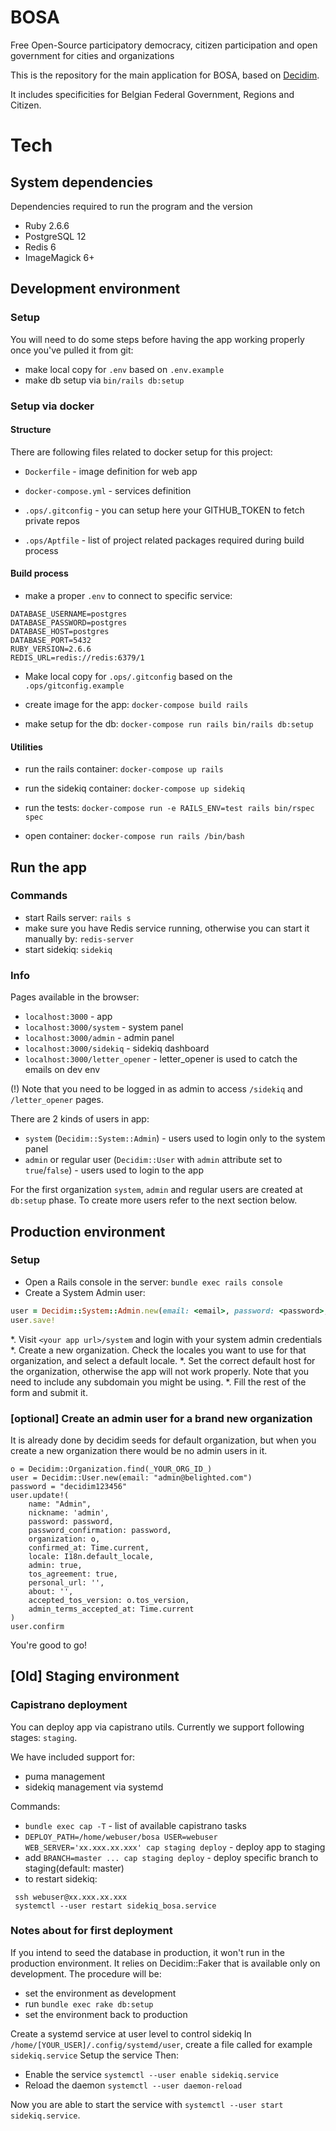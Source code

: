 # BOSA

Free Open-Source participatory democracy, citizen participation and open government for cities and organizations

This is the repository for the main application for BOSA, based on [Decidim](https://github.com/decidim/decidim).

It includes specificities for Belgian Federal Government, Regions and Citizen. 

# Tech

## System dependencies

Dependencies required to run the program and the version
- Ruby 2.6.6
- PostgreSQL 12
- Redis 6
- ImageMagick 6+

## Development environment

### Setup

You will need to do some steps before having the app working properly once you've pulled it from git:

* make local copy for `.env` based on `.env.example`
* make db setup via `bin/rails db:setup`

### Setup via docker

#### Structure

There are following files related to docker setup for this project:

* `Dockerfile` - image definition for web app

* `docker-compose.yml` - services definition

* `.ops/.gitconfig` - you can setup here your GITHUB_TOKEN to fetch private repos

* `.ops/Aptfile` - list of project related packages required during build process

#### Build process

* make a proper `.env` to connect to specific service:
```
DATABASE_USERNAME=postgres
DATABASE_PASSWORD=postgres
DATABASE_HOST=postgres
DATABASE_PORT=5432
RUBY_VERSION=2.6.6
REDIS_URL=redis://redis:6379/1
```
*  Make local copy for `.ops/.gitconfig` based on the `.ops/gitconfig.example`

* create image for the app: `docker-compose build rails`

* make setup for the db: `docker-compose run rails bin/rails db:setup`

#### Utilities

* run the rails container: `docker-compose up rails`

* run the sidekiq container: `docker-compose up sidekiq`

* run the tests: `docker-compose run -e RAILS_ENV=test rails bin/rspec spec`

* open container: `docker-compose run rails /bin/bash`

## Run the app

### Commands

* start Rails server: `rails s`
* make sure you have Redis service running, otherwise you can start it manually by: `redis-server`
* start sidekiq: `sidekiq`

### Info

Pages available in the browser:
- `localhost:3000` - app
- `localhost:3000/system` - system panel
- `localhost:3000/admin` - admin panel
- `localhost:3000/sidekiq` - sidekiq dashboard
- `localhost:3000/letter_opener` - letter_opener is used to catch the emails on dev env

(!) Note that you need to be logged in as admin to access `/sidekiq` and `/letter_opener` pages.

There are 2 kinds of users in app:
- `system` (`Decidim::System::Admin`) - users used to login only to the system panel
- `admin` or regular user (`Decidim::User` with `admin` attribute set to `true`/`false`) - users used to login to the app

For the first organization `system`, `admin` and regular users are created at `db:setup` phase.
To create more users refer to the next section below.


## Production environment 

### Setup

* Open a Rails console in the server: `bundle exec rails console`
* Create a System Admin user:
```ruby
user = Decidim::System::Admin.new(email: <email>, password: <password>, password_confirmation: <password>)
user.save!
```
*. Visit `<your app url>/system` and login with your system admin credentials
*. Create a new organization. Check the locales you want to use for that organization, and select a default locale.
*. Set the correct default host for the organization, otherwise the app will not work properly. Note that you need to include any subdomain you might be using.
*. Fill the rest of the form and submit it.

### [optional] Create an admin user for a brand new organization
It is already done by decidim seeds for default organization,
but when you create a new organization there would be no admin users in it.

```
o = Decidim::Organization.find(_YOUR_ORG_ID_)
user = Decidim::User.new(email: "admin@belighted.com")
password = "decidim123456"
user.update!(
    name: "Admin",
    nickname: 'admin',
    password: password,
    password_confirmation: password,
    organization: o,
    confirmed_at: Time.current,
    locale: I18n.default_locale,
    admin: true,
    tos_agreement: true,
    personal_url: '',
    about: '',
    accepted_tos_version: o.tos_version,
    admin_terms_accepted_at: Time.current
)
user.confirm
```

You're good to go!

## [Old] Staging environment

### Capistrano deployment

You can deploy app via capistrano utils. Currently we support following stages: `staging`.

We have included support for:

* puma management
* sidekiq management via systemd

Commands:

* `bundle exec cap -T` - list of available capistrano tasks
* `DEPLOY_PATH=/home/webuser/bosa USER=webuser WEB_SERVER='xx.xxx.xx.xxx' cap staging deploy` - deploy app to staging
* add `BRANCH=master ... cap staging deploy` - deploy specific branch to staging(default: master)
* to restart sidekiq:
 ```
  ssh webuser@xx.xxx.xx.xxx
  systemctl --user restart sidekiq_bosa.service
```

### Notes about for first deployment

If you intend to seed the database in production, it won't run in the production environment. It relies on Decidim::Faker that is available only on
development.
The procedure will be:
* set the environment as development
* run `bundle exec rake db:setup`
* set the environment back to production

Create a systemd service at user level to control sidekiq
In `/home/[YOUR_USER]/.config/systemd/user`, create a file called for example `sidekiq.service`
Setup the service
Then:
* Enable the service `systemctl --user enable sidekiq.service`
* Reload the daemon `systemctl --user daemon-reload`

Now you are able to start the service with `systemctl --user start sidekiq.service`.

